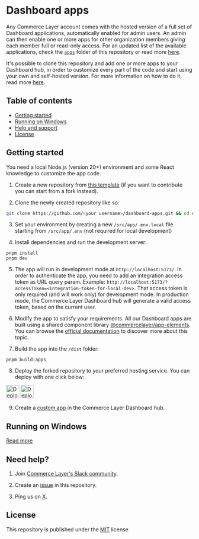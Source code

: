 # Dashboard apps

Any Commerce Layer account comes with the hosted version of a full set of Dashboard applications, automatically enabled for admin users. An admin can then enable one or more apps for other organization members giving each member full or read-only access. For an updated list of the available applications, check the [`apps`](apps) folder of this repository or read more [here](https://commercelayer.github.io/app-elements/?path=/docs/getting-started-applications--docs).

It's possible to clone this repository and add one or more apps to your Dashboard hub, in order to customize every part of the code and start using your own and self-hosted version. For more information on how to do it, read more [here](https://commercelayer.github.io/app-elements/?path=/docs/getting-started-custom-apps--docs). 

## Table of contents

- [Getting started](#getting-started)
- [Running on Windows](#running-on-windows)
- [Help and support](#need-help)
- [License](#license)


## Getting started

You need a local Node.js (version 20+) environment and some React knowledge to customize the app code.

1. Create a new repository from [this template](https://github.com/new?template_owner=commercelayer&template_name=dashboard-apps) (if you want to contribute you can start from a fork instead).

2. Clone the newly created repository like so:

```bash
git clone https://github.com/<your username>/dashboard-apps.git && cd dashboard-apps
```

3. Set your environment by creating a new `/src/app/.env.local` file starting from `/src/app/.env` (not required for local development)


4. Install dependencies and run the development server:

```
pnpm install
pnpm dev
```

5. The app will run in development mode at `http://localhost:5173/`. 
In order to authenticate the app, you need to add an integration access token as URL query param. Example: `http://localhost:5173/?accessToken=<integration-token-for-local-dev>`.
That access token is only required (and will work only) for development mode. In production mode, the Commerce Layer Dashboard hub will generate a valid access token, based on the current user.

6. Modify the app to satisfy your requirements. 
All our Dashboard apps are built using a shared component library [@commercelayer/app-elements](https://github.com/commercelayer/app-elements).
You can browse the [official documentation](https://commercelayer.github.io/app-elements/?path=/docs/getting-started-welcome--docs) to discover more about this topic.

7. Build the app into the `/dist` folder:

```
pnpm build:apps
```


8. Deploy the forked repository to your preferred hosting service. You can deploy with one click below:

[<img src="https://www.netlify.com/img/deploy/button.svg" alt="Deploy to Netlify" height="35">](https://app.netlify.com/start/deploy?repository=https://github.com/commercelayer/dashboard-apps#PUBLIC_SELF_HOSTED_SLUG)
[<img src="https://vercel.com/button" alt="Deploy to Vercel" height="35">](https://vercel.com/new/clone?repository-url=https://github.com/commercelayer/dashboard-apps&build-command=pnpm%20build%3Aelements%20%26%26%20pnpm%20build%3Aapps&output-directory=dist&env=PUBLIC_SELF_HOSTED_SLUG&envDescription=your%20organization%20slug) 

9. Create a [custom app](https://commercelayer.github.io/app-elements/?path=/docs/getting-started-custom-apps--docs) in the Commerce Layer Dashboard hub.

## Running on Windows
[Read more](https://github.com/commercelayer/.github/blob/main/PNPM_ON_WINDOWS.md)

## Need help?

1. Join [Commerce Layer's Slack community](https://slack.commercelayer.app).

2. Create an [issue](https://github.com/commercelayer/dashboard-apps/issues) in this repository.

3. Ping us on [X](https://x.com/commercelayer).

## License

This repository is published under the [MIT](LICENSE) license
